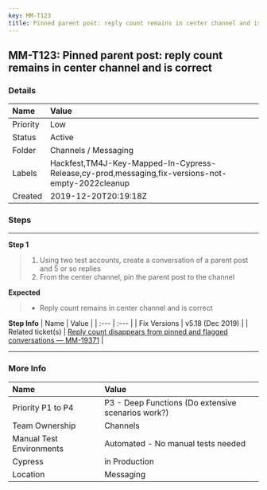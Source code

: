 ```yaml
---
key: MM-T123
title: Pinned parent post: reply count remains in center channel and is correct
---
```


## MM-T123: Pinned parent post: reply count remains in center channel and is correct

### Details

| Name     | Value                                                                                            |
| :------- | :----------------------------------------------------------------------------------------------- |
| Priority | Low                                                                                              |
| Status   | Active                                                                                           |
| Folder   | Channels / Messaging                                                                             |
| Labels   | Hackfest,TM4J-Key-Mapped-In-Cypress-Release,cy-prod,messaging,fix-versions-not-empty-2022cleanup |
| Created  | 2019-12-20T20:19:18Z                                                                             |

### Steps

<hr/>

**Step 1**

> <article><ol><li>Using two test accounts, create a conversation of a parent post and 5 or so replies</li><li>From the center channel, pin the parent post to the channel</li></ol></article>

**Expected**

> <article><ul><li>Reply count remains in center channel and is correct</li></ul></article>

**Step Info**
| Name | Value |
| :--- | :--- |
| Fix Versions | v5.18 (Dec 2019) |
| Related ticket(s) | <a href="https://mattermost.atlassian.net/browse/MM-19371" rel="noopener noreferrer" target="_blank">Reply count disappears from pinned and flagged conversations — MM-19371</a> |

<hr/>

### More Info

| Name                     | Value                                              |
| :----------------------- | :------------------------------------------------- |
| Priority P1 to P4        | P3 - Deep Functions (Do extensive scenarios work?) |
| Team Ownership           | Channels                                           |
| Manual Test Environments | Automated - No manual tests needed                 |
| Cypress                  | in Production                                      |
| Location                 | Messaging                                          |
